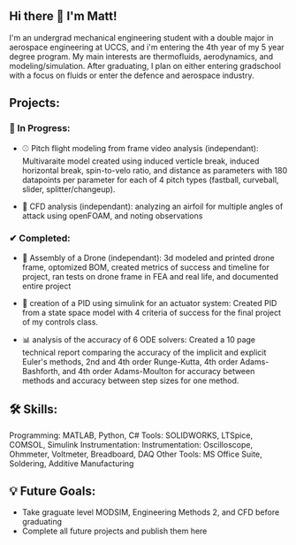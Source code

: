 ## Hi there 👋 I'm Matt!

I'm an undergrad mechanical engineering student with a double major in aerospace engineering at UCCS, and i'm entering the 4th year of my 5 year degree program.
My main interests are thermofluids, aerodynamics, and modeling/simulation. After graduating, I plan on either entering gradschool with a focus on fluids or enter the defence and aerospace industry.


## Projects:

### 🔧 In Progress:

- ⚾ Pitch flight modeling from frame video analysis (independant):
  Multivaraite model created using induced verticle break, induced horizontal break, spin-to-velo ratio, and distance as parameters with 180 datapoints per parameter for each of 4 pitch types (fastball, curveball, slider, splitter/changeup).
  
- 💨 CFD analysis (independant):
  analyzing an airfoil for multiple angles of attack using openFOAM, and noting observations

### ✔ Completed:

- 🚁 Assembly of a Drone (independant):
  3d modeled and printed drone frame, optomized BOM, created metrics of success and timeline for project, ran tests on drone frame in FEA and real life, and documented entire project
  
- 🤖 creation of a PID using simulink for an actuator system:
  Created PID from a state space model with 4 criteria of success for the final project of my controls class.

- 📊 analysis of the accuracy of 6 ODE solvers:
  Created a 10 page technical report comparing the accuracy of the implicit and explicit Euler's methods, 2nd and 4th order Runge-Kutta, 4th order Adams-Bashforth, and 4th order Adams-Moulton for accuracy between methods and accuracy between step sizes for one method.

## 🛠️ Skills:
Programming: MATLAB, Python, C#
Tools: SOLIDWORKS, LTSpice, COMSOL, Simulink
Instrumentation: Instrumentation: Oscilloscope, Ohmmeter, Voltmeter, Breadboard, DAQ
Other Tools: MS Office Suite, Soldering, Additive Manufacturing

## 💡 Future Goals:
- Take graguate level MODSIM, Engineering Methods 2, and CFD before graduating
- Complete all future projects and publish them here
